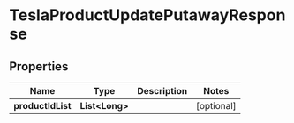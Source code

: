 

# TeslaProductUpdatePutawayResponse


## Properties

Name | Type | Description | Notes
------------ | ------------- | ------------- | -------------
**productIdList** | **List&lt;Long&gt;** |  |  [optional]




